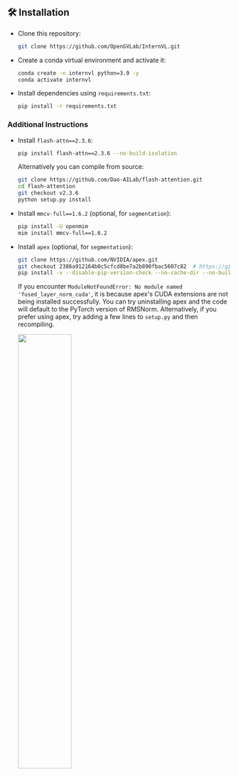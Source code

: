 ## 🛠️ Installation

- Clone this repository:

  ```bash
  git clone https://github.com/OpenGVLab/InternVL.git
  ```

- Create a conda virtual environment and activate it:

  ```bash
  conda create -n internvl python=3.9 -y
  conda activate internvl
  ```

- Install dependencies using `requirements.txt`:

  ```bash
  pip install -r requirements.txt
  ```

### Additional Instructions

- Install `flash-attn==2.3.6`:

  ```bash
  pip install flash-attn==2.3.6 --no-build-isolation
  ```

  Alternatively you can compile from source:

  ```bash
  git clone https://github.com/Dao-AILab/flash-attention.git
  cd flash-attention
  git checkout v2.3.6
  python setup.py install
  ```

- Install `mmcv-full==1.6.2` (optional, for `segmentation`):

  ```bash
  pip install -U openmim
  mim install mmcv-full==1.6.2
  ```

- Install `apex` (optional, for `segmentation`):

  ```bash
  git clone https://github.com/NVIDIA/apex.git
  git checkout 2386a912164b0c5cfcd8be7a2b890fbac5607c82  # https://github.com/NVIDIA/apex/issues/1735
  pip install -v --disable-pip-version-check --no-cache-dir --no-build-isolation --config-settings "--build-option=--cpp_ext" --config-settings "--build-option=--cuda_ext" ./
  ```

  If you encounter `ModuleNotFoundError: No module named 'fused_layer_norm_cuda'`, it is because apex's CUDA extensions are not being installed successfully. You can try uninstalling apex and the code will default to the PyTorch version of RMSNorm. Alternatively, if you prefer using apex, try adding a few lines to `setup.py` and then recompiling.

  <img src=https://github.com/OpenGVLab/InternVL/assets/23737120/c04a989c-8024-49fa-b62c-2da623e63729 width=50%>

